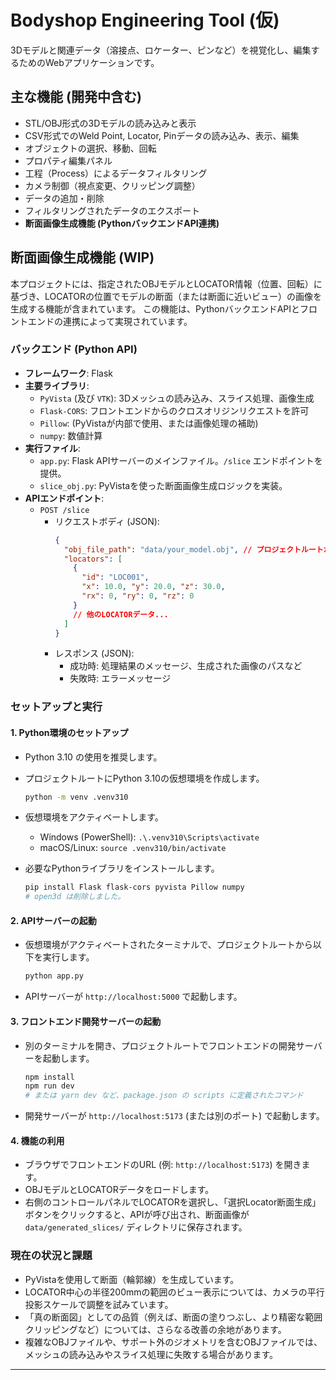 # Bodyshop Engineering Tool (仮)

3Dモデルと関連データ（溶接点、ロケーター、ピンなど）を視覚化し、編集するためのWebアプリケーションです。

## 主な機能 (開発中含む)

-   STL/OBJ形式の3Dモデルの読み込みと表示
-   CSV形式でのWeld Point, Locator, Pinデータの読み込み、表示、編集
-   オブジェクトの選択、移動、回転
-   プロパティ編集パネル
-   工程（Process）によるデータフィルタリング
-   カメラ制御（視点変更、クリッピング調整）
-   データの追加・削除
-   フィルタリングされたデータのエクスポート
-   **断面画像生成機能 (PythonバックエンドAPI連携)**

## 断面画像生成機能 (WIP)

本プロジェクトには、指定されたOBJモデルとLOCATOR情報（位置、回転）に基づき、LOCATORの位置でモデルの断面（または断面に近いビュー）の画像を生成する機能が含まれています。
この機能は、PythonバックエンドAPIとフロントエンドの連携によって実現されています。

### バックエンド (Python API)

-   **フレームワーク**: Flask
-   **主要ライブラリ**:
    -   `PyVista` (及び `VTK`): 3Dメッシュの読み込み、スライス処理、画像生成
    -   `Flask-CORS`: フロントエンドからのクロスオリジンリクエストを許可
    -   `Pillow`: (PyVistaが内部で使用、または画像処理の補助)
    -   `numpy`: 数値計算
-   **実行ファイル**:
    -   `app.py`: Flask APIサーバーのメインファイル。`/slice` エンドポイントを提供。
    -   `slice_obj.py`: PyVistaを使った断面画像生成ロジックを実装。
-   **APIエンドポイント**:
    -   `POST /slice`
        -   リクエストボディ (JSON):
            ```json
            {
              "obj_file_path": "data/your_model.obj", // プロジェクトルートからの相対パスまたは絶対パス
              "locators": [
                {
                  "id": "LOC001",
                  "x": 10.0, "y": 20.0, "z": 30.0,
                  "rx": 0, "ry": 0, "rz": 0 
                }
                // 他のLOCATORデータ...
              ]
            }
            ```
        -   レスポンス (JSON):
            -   成功時: 処理結果のメッセージ、生成された画像のパスなど
            -   失敗時: エラーメッセージ

### セットアップと実行

#### 1. Python環境のセットアップ

-   Python 3.10 の使用を推奨します。
-   プロジェクトルートにPython 3.10の仮想環境を作成します。

    ```bash
    python -m venv .venv310
    ```
-   仮想環境をアクティベートします。
    -   Windows (PowerShell): `.\.venv310\Scripts\activate`
    -   macOS/Linux: `source .venv310/bin/activate`
-   必要なPythonライブラリをインストールします。

    ```bash
    pip install Flask flask-cors pyvista Pillow numpy
    # open3d は削除しました。
    ```

#### 2. APIサーバーの起動

-   仮想環境がアクティベートされたターミナルで、プロジェクトルートから以下を実行します。

    ```bash
    python app.py
    ```
-   APIサーバーが `http://localhost:5000` で起動します。

#### 3. フロントエンド開発サーバーの起動

-   別のターミナルを開き、プロジェクトルートでフロントエンドの開発サーバーを起動します。

    ```bash
    npm install
    npm run dev 
    # または yarn dev など、package.json の scripts に定義されたコマンド
    ```
-   開発サーバーが `http://localhost:5173` (または別のポート) で起動します。

#### 4. 機能の利用

-   ブラウザでフロントエンドのURL (例: `http://localhost:5173`) を開きます。
-   OBJモデルとLOCATORデータをロードします。
-   右側のコントロールパネルでLOCATORを選択し、「選択Locator断面生成」ボタンをクリックすると、APIが呼び出され、断面画像が `data/generated_slices/` ディレクトリに保存されます。

### 現在の状況と課題

-   PyVistaを使用して断面（輪郭線）を生成しています。
-   LOCATOR中心の半径200mmの範囲のビュー表示については、カメラの平行投影スケールで調整を試みています。
-   「真の断面図」としての品質（例えば、断面の塗りつぶし、より精密な範囲クリッピングなど）については、さらなる改善の余地があります。
-   複雑なOBJファイルや、サポート外のジオメトリを含むOBJファイルでは、メッシュの読み込みやスライス処理に失敗する場合があります。

---